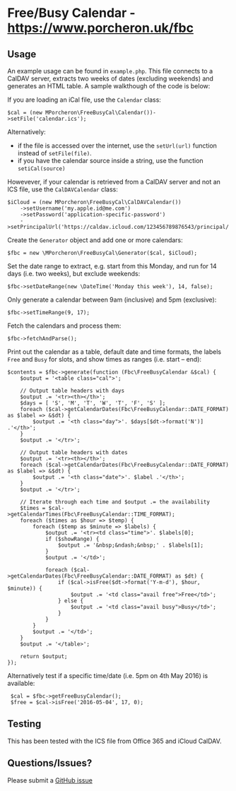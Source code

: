# Free/Busy Calendar - https://www.porcheron.uk/fbc

## Usage
An example usage can be found in `example.php`. This file connects to a CalDAV server, extracts two weeks of dates 
(excluding weekends) and generates an HTML table. A sample walkthough of the code is below:

If you are loading an iCal file, use the `Calendar` class:

    $cal = (new MPorcheron\FreeBusyCal\Calendar())->setFile('calendar.ics');

Alternatively:

 * if the file is accessed over the internet, use the `setUrl(url)` function instead of `setFile(file)`. 
 * if you have the calendar source inside a string, use the function `setiCal(source)`

Howevever, if your calendar is retrieved from a CalDAV server and not an ICS file, use the `CalDAVCalendar` class:

    $iCloud = (new MPorcheron\FreeBusyCal\CalDAVCalendar())
        ->setUsername('my.apple.id@me.com')
        ->setPassword('application-specific-password')
        ->setPrincipalUrl('https://caldav.icloud.com/123456789876543/principal/');

Create the `Generator` object and add one or more calendars:

	$fbc = new \MPorcheron\FreeBusyCal\Generator($cal, $iCloud);

Set the date range to extract, e.g. start from this Monday, and run for 14 days (i.e. two weeks), but exclude
weekends:

    $fbc->setDateRange(new \DateTime('Monday this week'), 14, false);


Only generate a calendar between 9am (inclusive) and 5pm (exclusive):

    $fbc->setTimeRange(9, 17);


Fetch the calendars and process them:

    $fbc->fetchAndParse();


Print out the calendar as a table, default date and time formats, the labels `Free` and `Busy` for
slots, and show times as ranges (i.e. start – end):

    $contents = $fbc->generate(function (Fbc\FreeBusyCalendar &$cal) {
        $output = '<table class="cal">';

        // Output table headers with days
        $output .= '<tr><th></th>';
        $days = [ 'S', 'M', 'T', 'W', 'T', 'F', 'S' ];
        foreach ($cal->getCalendarDates(Fbc\FreeBusyCalendar::DATE_FORMAT) as $label => &$dt) {
            $output .= '<th class="day">'. $days[$dt->format('N')] .'</th>';
        }
        $output .= '</tr>';

        // Output table headers with dates
        $output .= '<tr><th></th>';
        foreach ($cal->getCalendarDates(Fbc\FreeBusyCalendar::DATE_FORMAT) as $label => &$dt) {
            $output .= '<th class="date">'. $label .'</th>';
        }
        $output .= '</tr>';

        // Iterate through each time and $output .= the availability
        $times = $cal->getCalendarTimes(Fbc\FreeBusyCalendar::TIME_FORMAT);
        foreach ($times as $hour => $temp) {
            foreach ($temp as $minute => $labels) {
                $output .= '<tr><td class="time">'. $labels[0];
                if ($showRange) {
                    $output .= '&nbsp;&ndash;&nbsp;' . $labels[1];
                }
                $output .= '</td>';

                foreach ($cal->getCalendarDates(Fbc\FreeBusyCalendar::DATE_FORMAT) as $dt) {
                    if ($cal->isFree($dt->format('Y-m-d'), $hour, $minute)) {
                        $output .= '<td class="avail free">Free</td>';
                    } else {
                        $output .= '<td class="avail busy">Busy</td>';
                    }
                }
            }
            $output .= '</td>';
        }
        $output .= '</table>';

        return $output;
    });


Alternatively test if a specific time/date (i.e. 5pm on 4th May 2016) is available:

     $cal = $fbc->getFreeBusyCalendar();
     $free = $cal->isFree('2016-05-04', 17, 0);


## Testing
This has been tested with the ICS file from Office 365 and iCloud CalDAV.

## Questions/Issues?
Please submit a [GitHub issue](https://github.com/mporcheron/FreeBusyCal)
